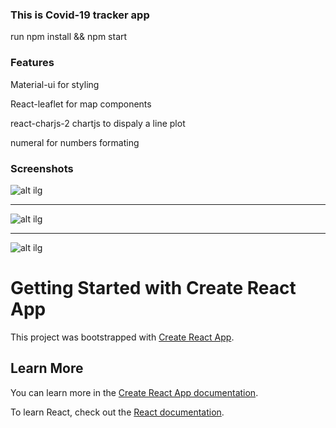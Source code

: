 ### This is Covid-19 tracker app
 
run npm install && npm start

### Features

Material-ui for styling

React-leaflet for map components

react-charjs-2 chartjs to dispaly a line plot

numeral for numbers formating


### Screenshots

![alt ilg](https://github.com/Abdoelabassi/covid19-tracker/develop/screenshots/S1.png)

------

![alt ilg](https://github.com/Abdoelabassi/covid19-tracker/develop/screenshots/S2.png)

-----

![alt ilg](https://github.com/Abdoelabassi/covid19-tracker/develop/screenshots/S1.png)












# Getting Started with Create React App

This project was bootstrapped with [Create React App](https://github.com/facebook/create-react-app).



## Learn More

You can learn more in the [Create React App documentation](https://facebook.github.io/create-react-app/docs/getting-started).

To learn React, check out the [React documentation](https://reactjs.org/).


